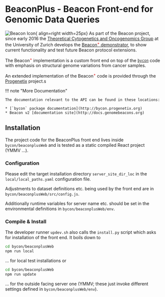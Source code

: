 # BeaconPlus - Beacon Front-end for Genomic Data Queries

![Beacon Icon](http://docs.progenetix.org/img/logo_beacon.png){ align=right width=25px} As part of the Beacon project, since early 2016 the [Theoretical Cytogenetics and Oncogenomics Group](http://info.baudisgroup.org) at the University of Zurich develops the
[Beacon<sup><span style="color: #d00;">+</span></sup> demonstrator](https://beaconplus.progenetix.org/),
to show current functionality and test future Beacon protocol extensions.

The Beacon<sup><span style="color: #d00;">+</span></sup> implementation is a
custom front end on top of the [`bycon`](http://bycon.progenetix.org)
code with emphasis on structural genome variations from cancer samples.

An extended implementation of the Beacon<sup><span style="color: #d00;">+</span></sup> code is provided through the [Progenetix](https://progenetix.org) project.s

!!! note "More Documentation"

    The documentation relevant to the API can be found in these locations:

    * [`bycon` package documentation](http://bycon.progenetix.org)
    * Beacon v2 [documentation site](http://docs.genomebeacons.org)

## Installation

The project code for the BeaconPlus front end lives inside `bycon/beaconplusWeb`
and is tested as a static compiled React project (YMMV ...).

### Configuration

Please edit the target installation directory `server_site_dir_loc` in the
`local/local_paths.yaml` configuration file.

Adjustments to dataset definitions etc. being used by the front end are in
`bycon/beaconplusWeb/src/config.js`.

Additionally runtime variables for server name etc. should be set in the environmental
definitions in `bycon/beaconplusWeb/env`.

### Compile & Install

The developer runner `updev.sh` also calls the `install.py` script which asks
for installation of the front end. It boils down to

```bash
cd bycon/beaconplusWeb
npm run local
```
... for local test installations or 

```bash
cd bycon/beaconplusWeb
npm run update
```
... for the outside facing server one (YMMV; these just invoke different settings
defined in `bycon/beaconplusWeb/env`).